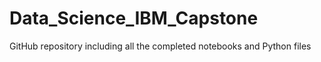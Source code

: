 # Data_Science_IBM_Capstone
GitHub repository including all the completed notebooks and Python files
